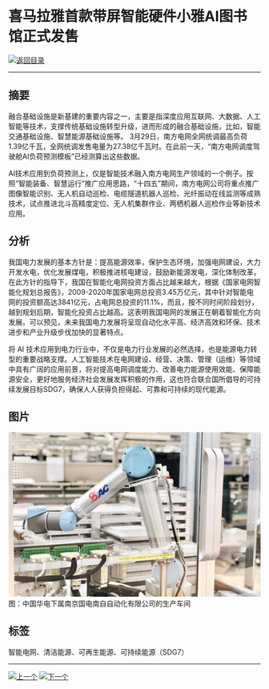 # 喜马拉雅首款带屏智能硬件小雅AI图书馆正式发售

[![返回目录](http://img.shields.io/badge/点击-返回目录-875A7B.svg?style=flat&colorA=8F8F8F)](/)

----------

## 摘要

融合基础设施是新基建的重要内容之一，主要是指深度应用互联网、大数据、人工智能等技术，支撑传统基础设施转型升级，进而形成的融合基础设施，比如，智能交通基础设施、智慧能源基础设施等。
3月29日，南方电网全网统调最高负荷1.39亿千瓦，全网统调发售电量为27.38亿千瓦时。在此前一天，“南方电网调度驾驶舱AI负荷预测模板”已经测算出这些数据。

AI技术应用到负荷预测上，仅是智能技术融入南方电网生产领域的一个例子。按照“智能装备、智慧运行”推广应用思路，“十四五”期间，南方电网公司将重点推广图像智能识别、无人机自动巡检、电缆隧道机器人巡检、光纤振动在线监测等成熟技术，试点推进北斗高精度定位、无人机集群作业、两栖机器人巡检作业等新技术应用。

## 分析

我国电力发展的基本方针是：提高能源效率，保护生态环境，加强电网建设，大力开发水电，优化发展煤电，积极推进核电建设，鼓励新能源发电，深化体制改革。在此方针的指导下，我国在智能化电网投资方面占比越来越大，根据《国家电网智能化规划总报告》，2009-2020年国家电网总投资3.45万亿元，其中针对智能电网的投资额高达3841亿元，占电网总投资的11.1%，而且，按不同时间阶段划分，越到规划后期，智能化投资占比越高。这表明我国电网的发展正在朝着智能化方向发展。可以预见，未来我国电力发展将呈现自动化水平高、经济高效和环保、技术进步和产业升级步伐加快的显著特点。

将 AI 技术应用到电力行业中，不仅是电力行业发展的必然选择，也是能源电力转型的重要战略支撑。人工智能技术在电网建设、经营、决策、管理（运维）等领域中具有广阔的应用前景，将对提高电网调度能力、改善电力能源使用效能、保障能源安全，更好地服务经济社会发展发挥积极的作用，这也符合联合国所倡导的可持续发展目标SDG7，确保人人获得负担得起、可靠和可持续的现代能源。



## 图片

![图片](7.1.1.jpg)
图：中国华电下属南京国电南自自动化有限公司的生产车间


## 标签

智能电网、清洁能源、可再生能源、可持续能源（SDG7）



----------

 [![上一个](http://img.shields.io/badge/查看-上一个-875A7B.svg?style=flat&colorA=8F8F8F)](https://doc.shanghaiopen.org.cn/case/6/1.html)
 [![下一个](http://img.shields.io/badge/查看-下一个-875A7B.svg?style=flat&colorA=8F8F8F)](https://doc.shanghaiopen.org.cn/case/8/1.html)
 
 
